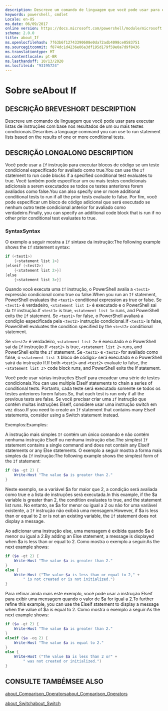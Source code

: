 ```yaml
---
description: Descreve um comando de linguagem que você pode usar para executar listas de instruções com base nos resultados de um ou mais testes condicionais.
keywords: powershell, cmdlet
Locale: en-US
ms.date: 06/09/2017
online version: https://docs.microsoft.com/powershell/module/microsoft.powershell.core/about/about_if?view=powershell-6&WT.mc_id=ps-gethelp
schema: 2.0.0
title: about_If
ms.openlocfilehash: 7f63b6f12743390608e0da72adb4098ce0583751
ms.sourcegitcommit: f874dc1d4236e06a3df195d179f59e0a7d9f8436
ms.translationtype: MT
ms.contentlocale: pt-BR
ms.lasthandoff: 10/13/2020
ms.locfileid: "93195724"
---
```

# <a name="about-if"></a><span data-ttu-id="c34a3-104">Sobre se</span><span class="sxs-lookup"><span data-stu-id="c34a3-104">About If</span></span>

## <a name="short-description"></a><span data-ttu-id="c34a3-105">DESCRIÇÃO BREVE</span><span class="sxs-lookup"><span data-stu-id="c34a3-105">SHORT DESCRIPTION</span></span>
<span data-ttu-id="c34a3-106">Descreve um comando de linguagem que você pode usar para executar listas de instruções com base nos resultados de um ou mais testes condicionais.</span><span class="sxs-lookup"><span data-stu-id="c34a3-106">Describes a language command you can use to run statement lists based on the results of one or more conditional tests.</span></span>

## <a name="long-description"></a><span data-ttu-id="c34a3-107">DESCRIÇÃO LONGA</span><span class="sxs-lookup"><span data-stu-id="c34a3-107">LONG DESCRIPTION</span></span>

<span data-ttu-id="c34a3-108">Você pode usar a `If` instrução para executar blocos de código se um teste condicional especificado for avaliado como true.</span><span class="sxs-lookup"><span data-stu-id="c34a3-108">You can use the `If` statement to run code blocks if a specified conditional test evaluates to true.</span></span> <span data-ttu-id="c34a3-109">Você também pode especificar um ou mais testes condicionais adicionais a serem executados se todos os testes anteriores forem avaliados como false.</span><span class="sxs-lookup"><span data-stu-id="c34a3-109">You can also specify one or more additional conditional tests to run if all the prior tests evaluate to false.</span></span> <span data-ttu-id="c34a3-110">Por fim, você pode especificar um bloco de código adicional que será executado se nenhum outro teste condicional anterior for avaliado como verdadeiro.</span><span class="sxs-lookup"><span data-stu-id="c34a3-110">Finally, you can specify an additional code block that is run if no other prior conditional test evaluates to true.</span></span>

### <a name="syntax"></a><span data-ttu-id="c34a3-111">Syntax</span><span class="sxs-lookup"><span data-stu-id="c34a3-111">Syntax</span></span>

<span data-ttu-id="c34a3-112">O exemplo a seguir mostra a `If` sintaxe da instrução:</span><span class="sxs-lookup"><span data-stu-id="c34a3-112">The following example shows the `If` statement syntax:</span></span>

```powershell
if (<test1>)
    {<statement list 1>}
[elseif (<test2>)
    {<statement list 2>}]
[else
    {<statement list 3>}]
```

<span data-ttu-id="c34a3-113">Quando você executa uma `If` instrução, o PowerShell avalia a `<test1>` expressão condicional como true ou false.</span><span class="sxs-lookup"><span data-stu-id="c34a3-113">When you run an `If` statement, PowerShell evaluates the `<test1>` conditional expression as true or false.</span></span> <span data-ttu-id="c34a3-114">Se `<test1>` é verdadeiro, `<statement list 1>` é executado e o PowerShell sai da `If` instrução.</span><span class="sxs-lookup"><span data-stu-id="c34a3-114">If `<test1>` is true, `<statement list 1>` runs, and PowerShell exits the `If` statement.</span></span> <span data-ttu-id="c34a3-115">Se `<test1>` for false, o PowerShell avaliará a condição especificada pela `<test2>` instrução condicional.</span><span class="sxs-lookup"><span data-stu-id="c34a3-115">If `<test1>` is false, PowerShell evaluates the condition specified by the `<test2>` conditional statement.</span></span>

<span data-ttu-id="c34a3-116">Se `<test2>` é verdadeiro, `<statement list 2>` é executado e o PowerShell sai da `If` instrução.</span><span class="sxs-lookup"><span data-stu-id="c34a3-116">If `<test2>` is true, `<statement list 2>` runs, and PowerShell exits the `If` statement.</span></span> <span data-ttu-id="c34a3-117">Se `<test1>` e `<test2>` for avaliado como false, o `<statement list 3` bloco de código> será executado e o PowerShell sairá da instrução If.</span><span class="sxs-lookup"><span data-stu-id="c34a3-117">If both `<test1>` and `<test2>` evaluate to false, the `<statement list 3`> code block runs, and PowerShell exits the If statement.</span></span>

<span data-ttu-id="c34a3-118">Você pode usar várias instruções Elseif para encadear uma série de testes condicionais.</span><span class="sxs-lookup"><span data-stu-id="c34a3-118">You can use multiple Elseif statements to chain a series of conditional tests.</span></span> <span data-ttu-id="c34a3-119">Portanto, cada teste será executado somente se todos os testes anteriores forem falsos.</span><span class="sxs-lookup"><span data-stu-id="c34a3-119">So, that each test is run only if all the previous tests are false.</span></span>
<span data-ttu-id="c34a3-120">Se você precisar criar uma `If` instrução que contém muitas instruções ElseIf, considere usar uma instrução switch em vez disso.</span><span class="sxs-lookup"><span data-stu-id="c34a3-120">If you need to create an `If` statement that contains many Elseif statements, consider using a Switch statement instead.</span></span>

<span data-ttu-id="c34a3-121">Exemplos:</span><span class="sxs-lookup"><span data-stu-id="c34a3-121">Examples:</span></span>

<span data-ttu-id="c34a3-122">A instrução mais simples `If` contém um único comando e não contém nenhuma instrução ElseIf ou nenhuma instrução else.</span><span class="sxs-lookup"><span data-stu-id="c34a3-122">The simplest `If` statement contains a single command and does not contain any Elseif statements or any Else statements.</span></span> <span data-ttu-id="c34a3-123">O exemplo a seguir mostra a forma mais simples da `If` instrução:</span><span class="sxs-lookup"><span data-stu-id="c34a3-123">The following example shows the simplest form of the `If` statement:</span></span>

```powershell
if ($a -gt 2) {
    Write-Host "The value $a is greater than 2."
}
```

<span data-ttu-id="c34a3-124">Neste exemplo, se a variável $a for maior que 2, a condição será avaliada como true e a lista de instruções será executada.</span><span class="sxs-lookup"><span data-stu-id="c34a3-124">In this example, if the $a variable is greater than 2, the condition evaluates to true, and the statement list runs.</span></span> <span data-ttu-id="c34a3-125">No entanto, se $a for menor ou igual a 2 ou não for uma variável existente, a `If` instrução não exibirá uma mensagem.</span><span class="sxs-lookup"><span data-stu-id="c34a3-125">However, if $a is less than or equal to 2 or is not an existing variable, the `If` statement does not display a message.</span></span>

<span data-ttu-id="c34a3-126">Ao adicionar uma instrução else, uma mensagem é exibida quando $a é menor ou igual a 2.</span><span class="sxs-lookup"><span data-stu-id="c34a3-126">By adding an Else statement, a message is displayed when $a is less than or equal to 2.</span></span> <span data-ttu-id="c34a3-127">Como mostra o exemplo a seguir:</span><span class="sxs-lookup"><span data-stu-id="c34a3-127">As the next example shows:</span></span>

```powershell
if ($a -gt 2) {
    Write-Host "The value $a is greater than 2."
}
else {
    Write-Host ("The value $a is less than or equal to 2," +
        " is not created or is not initialized.")
}
```

<span data-ttu-id="c34a3-128">Para refinar ainda mais este exemplo, você pode usar a instrução Elseif para exibir uma mensagem quando o valor de $a for igual a 2.</span><span class="sxs-lookup"><span data-stu-id="c34a3-128">To further refine this example, you can use the Elseif statement to display a message when the value of $a is equal to 2.</span></span> <span data-ttu-id="c34a3-129">Como mostra o exemplo a seguir:</span><span class="sxs-lookup"><span data-stu-id="c34a3-129">As the next example shows:</span></span>

```powershell
if ($a -gt 2) {
    Write-Host "The value $a is greater than 2."
}
elseif ($a -eq 2) {
    Write-Host "The value $a is equal to 2."
}
else {
    Write-Host ("The value $a is less than 2 or" +
        " was not created or initialized.")
}
```

## <a name="see-also"></a><span data-ttu-id="c34a3-130">CONSULTE TAMBÉM</span><span class="sxs-lookup"><span data-stu-id="c34a3-130">SEE ALSO</span></span>

[<span data-ttu-id="c34a3-131">about_Comparison_Operators</span><span class="sxs-lookup"><span data-stu-id="c34a3-131">about_Comparison_Operators</span></span>](about_Comparison_Operators.md)

[<span data-ttu-id="c34a3-132">about_Switch</span><span class="sxs-lookup"><span data-stu-id="c34a3-132">about_Switch</span></span>](about_Switch.md)
